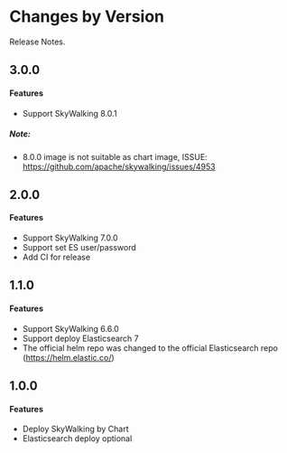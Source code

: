 Changes by Version
==================
Release Notes.

3.0.0
------------------

#### Features
- Support SkyWalking 8.0.1

##### Note: 
- 8.0.0 image is not suitable as chart image, ISSUE: https://github.com/apache/skywalking/issues/4953

2.0.0
------------------

#### Features
- Support SkyWalking 7.0.0
- Support set ES user/password
- Add CI for release

1.1.0
------------------

#### Features
- Support SkyWalking 6.6.0
- Support deploy Elasticsearch 7
- The official helm repo was changed to the official Elasticsearch repo (https://helm.elastic.co/)

1.0.0
------------------

#### Features
- Deploy SkyWalking by Chart
- Elasticsearch deploy optional
